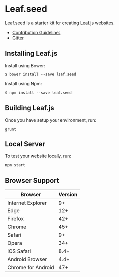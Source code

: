 # Leaf.seed

Leaf.seed is a starter kit for creating [Leaf.js](https://github.com/leaf-web/leaf.js) websites.

* [Contribution Guidelines](https://github.com/leaf-web/leaf.seed/blob/master/CONTRIBUTING.md)
* [Gitter](https://gitter.im/leaf-js/lobby)

## Installing Leaf.js

Install using Bower:

	$ bower install --save leaf.seed

Install using Npm:

	$ npm install --save leaf.seed

## Building Leaf.js

Once you have setup your environment, run:

    grunt

## Local Server

To test your website locally, run:

	npm start

## Browser Support

| Browser            | Version |
| ------------------ | ------- |
| Internet Explorer  | 9+      |
| Edge               | 12+     |
| Firefox            | 42+     |
| Chrome             | 45+     |
| Safari             | 9+      |
| Opera              | 34+     |
| iOS Safari         | 8.4+    |
| Android Browser    | 4.4+    |
| Chrome for Android | 47+     |
